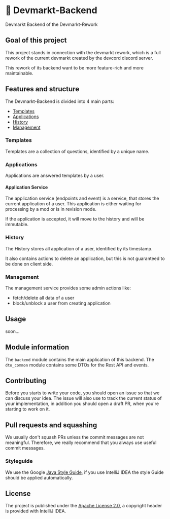 
# 💸 Devmarkt-Backend

Devmarkt Backend of the Devmarkt-Rework

## Goal of this project

This project stands in connection with the devmarkt rework, which is a full rework of the current
devmarkt created by the devcord discord server.

This rework of its backend want to be more feature-rich and more maintainable.

## Features and structure

The Devmarkt-Backend is divided into 4 main parts:

- [Templates](#templates)
- [Applications](#applications)
- [History](#history)
- [Management](#management)

### Templates

Templates are a collection of questions, identified by a unique name.

### Applications

Applications are answered templates by a user.

#### Application Service

The application service (endpoints and event) is a service, that stores the current application of a
user. This application is either waiting for processing by a mod or is in revision mode.

If the application is accepted, it will move to the history and will be immutable.

### History

The History stores all application of a user, identified by its timestamp.

It also contains actions to delete an application, but this is not guaranteed to be done on client
side.

### Management

The management service provides some admin actions like:

- fetch/delete all data of a user
- block/unblock a user from creating application

## Usage

soon...

## Module information

The `backend` module contains the main application of this backend. The `dto_common` module contains
some DTOs for the Rest API and events.

## Contributing

Before you starts to write your code, you should open an issue so that we can discuss your idea. The
issue will also use to track the current status of your implementation, in addition you should open
a draft PR, when you're starting to work on it.

## Pull requests and squashing

We usually don't squash PRs unless the commit messages are not meaningful. Therefore, we really
recommend that you always use useful commit messages.

### Styleguide

We use the Google [Java Style Guide](https://google.github.io/styleguide/javaguide.html), if you use
IntelliJ IDEA the style Guide should be applied automatically.

## License

The project is published under
the [Apache License 2.0](https://github.com/devcordde/devmarkt-backend/blob/main/LICENSE), a
copyright header is provided with IntelliJ IDEA.
